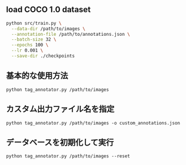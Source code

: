 ## load COCO 1.0 dataset

```sh
python src/train.py \
  --data-dir /path/to/images \
  --annotation-file /path/to/annotations.json \
  --batch-size 32 \
  --epochs 100 \
  --lr 0.001 \
  --save-dir ./checkpoints
```

## 基本的な使用方法

`python tag_annotator.py /path/to/images`

## カスタム出力ファイル名を指定

`python tag_annotator.py /path/to/images -o custom_annotations.json`

## データベースを初期化して実行

`python tag_annotator.py /path/to/images --reset`
